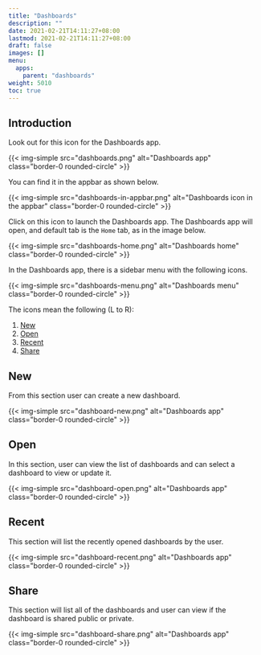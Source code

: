 ```yaml
---
title: "Dashboards"
description: ""
date: 2021-02-21T14:11:27+08:00
lastmod: 2021-02-21T14:11:27+08:00
draft: false
images: []
menu:
  apps:
    parent: "dashboards"
weight: 5010
toc: true
---
```


## Introduction

Look out for this icon for the Dashboards app.

{{< img-simple src="dashboards.png" alt="Dashboards app" class="border-0 rounded-circle" >}}

You can find it in the appbar as shown below.

{{< img-simple src="dashboards-in-appbar.png" alt="Dashboards icon in the appbar" class="border-0 rounded-circle" >}}

Click on this icon to launch the Dashboards app. The Dashboards app will open, and default tab is the `Home` tab, as in the image below.

{{< img-simple src="dashboards-home.png" alt="Dashboards home" class="border-0 rounded-circle" >}}

In the Dashboards app, there is a sidebar menu with the following icons.

{{< img-simple src="dashboards-menu.png" alt="Dashboards menu" class="border-0 rounded-circle" >}}

The icons mean the following (L to R):

1. [New](#new)
2. [Open](#open)
3. [Recent](#recent)
4. [Share](#share)

## New
From this section user can create a new dashboard.

{{< img-simple src="dashboard-new.png" alt="Dashboards app" class="border-0 rounded-circle" >}}

## Open
In this section, user can view the list of dashboards and can select a dashboard to view or update it.

{{< img-simple src="dashboard-open.png" alt="Dashboards app" class="border-0 rounded-circle" >}}

## Recent
This section will list the recently opened dashboards by the user.

{{< img-simple src="dashboard-recent.png" alt="Dashboards app" class="border-0 rounded-circle" >}}


## Share
This section will list all of the dashboards and user can view if the dashboard is shared public or private.

{{< img-simple src="dashboard-share.png" alt="Dashboards app" class="border-0 rounded-circle" >}}

